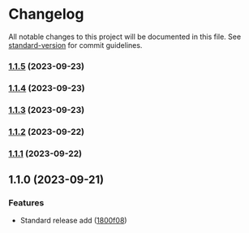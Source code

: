 # Changelog

All notable changes to this project will be documented in this file. See [standard-version](https://github.com/conventional-changelog/standard-version) for commit guidelines.

### [1.1.5](https://github.com/ANIKET1074/Task_1_Crystegraphy/compare/v1.1.4...v1.1.5) (2023-09-23)

### [1.1.4](https://github.com/ANIKET1074/Task_1_Crystegraphy/compare/v1.1.3...v1.1.4) (2023-09-23)

### [1.1.3](https://github.com/ANIKET1074/Task_1_Crystegraphy/compare/v1.1.2...v1.1.3) (2023-09-23)

### [1.1.2](https://github.com/ANIKET1074/Task_1_Crystegraphy/compare/v1.1.1...v1.1.2) (2023-09-22)

### [1.1.1](https://github.com/ANIKET1074/Task_1_Crystegraphy/compare/v1.1.0...v1.1.1) (2023-09-22)

## 1.1.0 (2023-09-21)


### Features

* Standard release add ([1800f08](https://github.com/ANIKET1074/Task_1_Crystegraphy/commit/1800f08b93799198aa2119dd51ac03e5bcb178bb))

